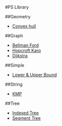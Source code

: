 #PS Library  

##Geometry
* [Convex hull](https://github.com/rhs0266/PS_library/blob/master/geometry/convexhull.rhs)

##Graph
* [Bellman Ford](https://github.com/rhs0266/PS_library/blob/master/graph/BellmanFord.rhs)
* [Hopcroft Karp](https://github.com/rhs0266/PS_library/blob/master/graph/Hopcroft_Karp.rhs)
* [Dijkstra](https://github.com/rhs0266/PS_library/blob/master/graph/dijkstra.rhs)

##Simple
* [Lower & Upper Bound](https://github.com/rhs0266/PS_library/blob/master/simple/lower%26upper%20bound.rhs)

##String
* [KMP](https://github.com/rhs0266/PS_library/blob/master/string/KMP.rhs)

##Tree
* [Indexed Tree](https://github.com/rhs0266/PS_library/blob/master/tree/indexed_tree.rhs)
* [Segment Tree](https://github.com/rhs0266/PS_library/blob/master/tree/segment_tree.rhs)
